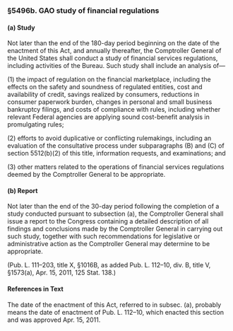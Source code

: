 ### §5496b. GAO study of financial regulations ###

#### (a) Study ####

Not later than the end of the 180-day period beginning on the date of the enactment of this Act, and annually thereafter, the Comptroller General of the United States shall conduct a study of financial services regulations, including activities of the Bureau. Such study shall include an analysis of—

(1) the impact of regulation on the financial marketplace, including the effects on the safety and soundness of regulated entities, cost and availability of credit, savings realized by consumers, reductions in consumer paperwork burden, changes in personal and small business bankruptcy filings, and costs of compliance with rules, including whether relevant Federal agencies are applying sound cost-benefit analysis in promulgating rules;

(2) efforts to avoid duplicative or conflicting rulemakings, including an evaluation of the consultative process under subparagraphs (B) and (C) of section 5512(b)(2) of this title, information requests, and examinations; and

(3) other matters related to the operations of financial services regulations deemed by the Comptroller General to be appropriate.

#### (b) Report ####

Not later than the end of the 30-day period following the completion of a study conducted pursuant to subsection (a), the Comptroller General shall issue a report to the Congress containing a detailed description of all findings and conclusions made by the Comptroller General in carrying out such study, together with such recommendations for legislative or administrative action as the Comptroller General may determine to be appropriate.

(Pub. L. 111–203, title X, §1016B, as added Pub. L. 112–10, div. B, title V, §1573(a), Apr. 15, 2011, 125 Stat. 138.)

#### References in Text ####

The date of the enactment of this Act, referred to in subsec. (a), probably means the date of enactment of Pub. L. 112–10, which enacted this section and was approved Apr. 15, 2011.